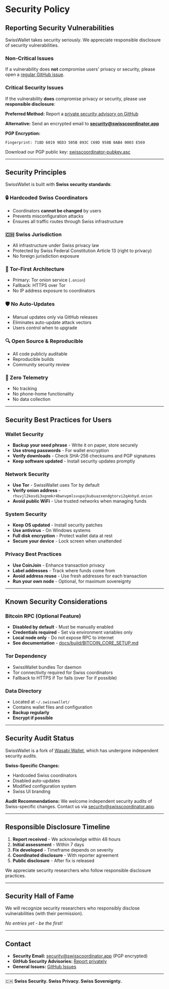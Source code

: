 # Security Policy

## Reporting Security Vulnerabilities

SwissWallet takes security seriously. We appreciate responsible disclosure of security vulnerabilities.

### Non-Critical Issues

If a vulnerability does **not** compromise users' privacy or security, please open a [regular GitHub issue](https://github.com/swisscodernano/swisswallet/issues/new/choose).

### Critical Security Issues

If the vulnerability **does** compromise privacy or security, please use **responsible disclosure**:

**Preferred Method:** Report a [private security advisory on GitHub](https://github.com/swisscodernano/swisswallet/security/advisories/new)

**Alternative:** Send an encrypted email to **security@swisscoordinator.app**

**PGP Encryption:**
```
Fingerprint: 718D 6019 9ED3 505B 893C C69D 958B 0AB4 0003 E569
```

Download our PGP public key: [swisscoordinator-pubkey.asc](https://swisscoordinator.app/static/swisscoordinator-pubkey.asc)

---

## Security Principles

SwissWallet is built with **Swiss security standards**:

### 🔒 Hardcoded Swiss Coordinators
- Coordinators **cannot be changed** by users
- Prevents misconfiguration attacks
- Ensures all traffic routes through Swiss infrastructure

### 🇨🇭 Swiss Jurisdiction
- All infrastructure under Swiss privacy law
- Protected by Swiss Federal Constitution Article 13 (right to privacy)
- No foreign jurisdiction exposure

### 🧅 Tor-First Architecture
- Primary: Tor onion service (`.onion`)
- Fallback: HTTPS over Tor
- No IP address exposure to coordinators

### 🛡️ No Auto-Updates
- Manual updates only via GitHub releases
- Eliminates auto-update attack vectors
- Users control when to upgrade

### 🔍 Open Source & Reproducible
- All code publicly auditable
- Reproducible builds
- Community security review

### 🚫 Zero Telemetry
- No tracking
- No phone-home functionality
- No data collection

---

## Security Best Practices for Users

### Wallet Security
- **Backup your seed phrase** - Write it on paper, store securely
- **Use strong passwords** - For wallet encryption
- **Verify downloads** - Check SHA-256 checksums and PGP signatures
- **Keep software updated** - Install security updates promptly

### Network Security
- **Use Tor** - SwissWallet uses Tor by default
- **Verify onion address** - `rhuvjl2kosdi3xgnmkr4bwnvpmlsvupajkubuazxendgtorvi2q4nhyd.onion`
- **Avoid public WiFi** - Use trusted networks when managing funds

### System Security
- **Keep OS updated** - Install security patches
- **Use antivirus** - On Windows systems
- **Full disk encryption** - Protect wallet data at rest
- **Secure your device** - Lock screen when unattended

### Privacy Best Practices
- **Use CoinJoin** - Enhance transaction privacy
- **Label addresses** - Track where funds come from
- **Avoid address reuse** - Use fresh addresses for each transaction
- **Run your own node** - Optional, for maximum sovereignty

---

## Known Security Considerations

### Bitcoin RPC (Optional Feature)
- **Disabled by default** - Must be manually enabled
- **Credentials required** - Set via environment variables only
- **Local node only** - Do not expose RPC to internet
- **See documentation** - [docs/build/BITCOIN_CORE_SETUP.md](docs/build/BITCOIN_CORE_SETUP.md)

### Tor Dependency
- SwissWallet bundles Tor daemon
- Tor connectivity required for Swiss coordinators
- Fallback to HTTPS if Tor fails (over Tor if possible)

### Data Directory
- Located at `~/.swisswallet/`
- Contains wallet files and configuration
- **Backup regularly**
- **Encrypt if possible**

---

## Security Audit Status

SwissWallet is a fork of [Wasabi Wallet](https://github.com/WalletWasabi/WalletWasabi), which has undergone independent security audits.

**Swiss-Specific Changes:**
- Hardcoded Swiss coordinators
- Disabled auto-updates
- Modified configuration system
- Swiss UI branding

**Audit Recommendations:**
We welcome independent security audits of Swiss-specific changes. Contact us via security@swisscoordinator.app.

---

## Responsible Disclosure Timeline

1. **Report received** - We acknowledge within 48 hours
2. **Initial assessment** - Within 7 days
3. **Fix developed** - Timeframe depends on severity
4. **Coordinated disclosure** - With reporter agreement
5. **Public disclosure** - After fix is released

We appreciate security researchers who follow responsible disclosure practices.

---

## Security Hall of Fame

We will recognize security researchers who responsibly disclose vulnerabilities (with their permission).

*No entries yet - be the first!*

---

## Contact

- **Security Email:** security@swisscoordinator.app (PGP encrypted)
- **GitHub Security Advisories:** [Report privately](https://github.com/swisscodernano/swisswallet/security/advisories/new)
- **General Issues:** [GitHub Issues](https://github.com/swisscodernano/swisswallet/issues)

---

🇨🇭 **Swiss Security. Swiss Privacy. Swiss Sovereignty.**
